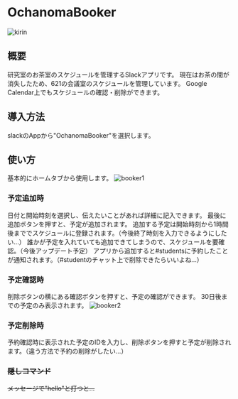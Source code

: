# OchanomaBooker
![kirin](https://user-images.githubusercontent.com/98066319/197503841-260f7b0f-f6e1-45f8-9e44-e05778bf8ac3.gif)

## 概要
研究室のお茶室のスケジュールを管理するSlackアプリです。
現在はお茶の間が消失したため、621の会議室のスケジュールを管理しています。
Google Calendar上でもスケジュールの確認・削除ができます。

## 導入方法
slackのAppから"OchanomaBooker"を選択します。

## 使い方
基本的にホームタブから使用します。
![booker1](https://user-images.githubusercontent.com/98066319/197503705-d5dc446c-1fe0-4357-a195-b285b5c033c2.png)

### 予定追加時
日付と開始時刻を選択し、伝えたいことがあれば詳細に記入できます。
最後に追加ボタンを押すと、予定が追加されます。
追加する予定は開始時刻から1時間後まででスケジュールに登録されます。（今後終了時刻を入力できるようにしたい…）
誰かが予定を入れていても追加できてしまうので、スケジュールを要確認。（今後アップデート予定）
アプリから追加すると#studentsに予約したことが通知されます。（#studentのチャット上で削除できたらいいよね…）

### 予定確認時
削除ボタンの横にある確認ボタンを押すと、予定の確認ができます。
30日後までの予定のみ表示されます。
![booker2](https://user-images.githubusercontent.com/98066319/197503728-9e6855a1-c849-4a52-bb9c-f97003e49c3d.png)

### 予定削除時
予約確認時に表示された予定のIDを入力し、削除ボタンを押すと予定が削除されます。（違う方法で予約の削除がしたい…）

### ~~隠しコマンド~~
~~メッセージで"hello"と打つと…~~
